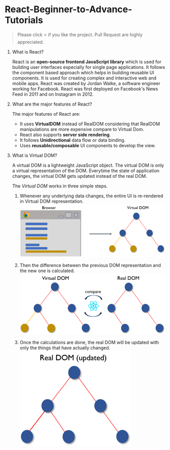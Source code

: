 # React-Beginner-to-Advance-Tutorials
> Please click :star: if you like the project. Pull Request are highly appreciated.
   
1.  What is React?

    React is an **open-source frontend JavaScript library** which is used for building user interfaces especially for single page applications. It follows the component based approach which helps in building reusable UI components. It is used for creating complex and interactive web and mobile apps. React was created by Jordan Walke, a software engineer working for Facebook. React was first deployed on Facebook's News Feed in 2011 and on Instagram in 2012.
    
2.  What are the major features of React?

    The major features of React are:

    * It uses **VirtualDOM** instead of RealDOM considering that RealDOM manipulations are more expensive compare to Virtual Dom.
    * React also supports **server side rendering**.
    * It follows **Unidirectional** data flow or data binding.
    * Uses **reusable/composable** UI components to develop the view.


3.  What is Virtual DOM?

    A virtual DOM is a lightweight JavaScript object. The virtual DOM is only a virtual representation of the DOM. Everytime the state of application changes, the virtual DOM gets updated instead of the real DOM.

    The *Virtual DOM* works in three simple steps.

    1. Whenever any underlying data changes, the entire UI is re-rendered in Virtual DOM representation.
       ![virtualdom1](images/vd1.png)

    2. Then the difference between the previous DOM representation and the new one is calculated.
       ![virtualdom2](images/vd2.png)

    3. Once the calculations are done, the real DOM will be updated with only the things that have actually changed.
       ![virtualdom3](images/vd3.png)
    